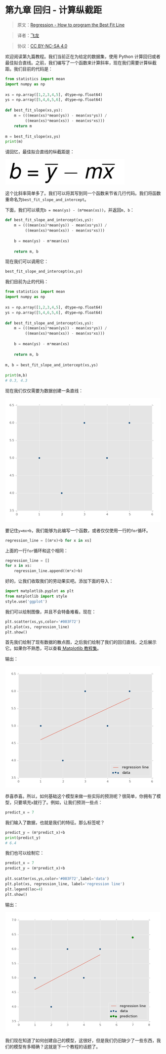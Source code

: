 # 第九章 回归 - 计算纵截距

> 原文：[Regression - How to program the Best Fit Line](https://pythonprogramming.net/how-to-program-best-fit-line-machine-learning-tutorial/)

> 译者：[飞龙](https://github.com/wizardforcel)

> 协议：[CC BY-NC-SA 4.0](http://creativecommons.org/licenses/by-nc-sa/4.0/)

欢迎阅读第九篇教程。我们当前正在为给定的数据集，使用 Python 计算回归或者最佳拟合直线。之前，我们编写了一个函数来计算斜率，现在我们需要计算纵截距。我们目前的代码是：

```py
from statistics import mean
import numpy as np

xs = np.array([1,2,3,4,5], dtype=np.float64)
ys = np.array([5,4,6,5,6], dtype=np.float64)

def best_fit_slope(xs,ys):
    m = (((mean(xs)*mean(ys)) - mean(xs*ys)) /
         ((mean(xs)*mean(xs)) - mean(xs*xs)))
    return m

m = best_fit_slope(xs,ys)
print(m)
```

请回忆，最佳拟合直线的纵截距是：

![](img/9-1.png)

这个比斜率简单多了。我们可以将其写到同一个函数来节省几行代码。我们将函数重命名为`best_fit_slope_and_intercept`。

下面，我们可以填充`b = mean(ys) - (m*mean(xs))`，并返回`m, b`：

```py
def best_fit_slope_and_intercept(xs,ys):
    m = (((mean(xs)*mean(ys)) - mean(xs*ys)) /
         ((mean(xs)*mean(xs)) - mean(xs*xs)))
    
    b = mean(ys) - m*mean(xs)
    
    return m, b
```

现在我们可以调用它：

```py
best_fit_slope_and_intercept(xs,ys)
```

我们目前为止的代码：

```py
from statistics import mean
import numpy as np

xs = np.array([1,2,3,4,5], dtype=np.float64)
ys = np.array([5,4,6,5,6], dtype=np.float64)

def best_fit_slope_and_intercept(xs,ys):
    m = (((mean(xs)*mean(ys)) - mean(xs*ys)) /
         ((mean(xs)*mean(xs)) - mean(xs*xs)))
    
    b = mean(ys) - m*mean(xs)
    
    return m, b

m, b = best_fit_slope_and_intercept(xs,ys)

print(m,b)
# 0.3, 4.3
```

现在我们仅仅需要为数据创建一条直线：

![](img/9-2.png)

要记住`y=mx+b`，我们能够为此编写一个函数，或者仅仅使用一行的`for`循环。

```py
regression_line = [(m*x)+b for x in xs]
```

上面的一行`for`循环和这个相同：

```py
regression_line = []
for x in xs:
    regression_line.append((m*x)+b)
```

好的，让我们收取我们的劳动果实吧。添加下面的导入：

```py
import matplotlib.pyplot as plt
from matplotlib import style
style.use('ggplot')
```

我们可以绘制图像，并且不会特备难看。现在：

```py
plt.scatter(xs,ys,color='#003F72')
plt.plot(xs, regression_line)
plt.show()
```

首先我们绘制了现有数据的散点图，之后我们绘制了我们的回归直线，之后展示它。如果你不熟悉，可以查看[ Matplotlib 教程集](../matplotlib/0.md)。

输出：

![](img/9-3.png)

恭喜恭喜。所以，如何基础这个模型来做一些实际的预测呢？很简单，你拥有了模型，只要填充`x`就行了。例如，让我们预测一些点：

```py
predict_x = 7
```

我们输入了数据，也就是我们的特征。那么标签呢？

```py
predict_y = (m*predict_x)+b
print(predict_y)
# 6.4
```

我们也可以绘制它：

```py
predict_x = 7
predict_y = (m*predict_x)+b

plt.scatter(xs,ys,color='#003F72',label='data')
plt.plot(xs, regression_line, label='regression line')
plt.legend(loc=4)
plt.show()
```

输出：

![](img/9-4.png)

我们现在知道了如何创建自己的模型，这很好，但是我们仍旧缺少了一些东西，我们的模型有多精确？这就是下一个教程的话题了。
